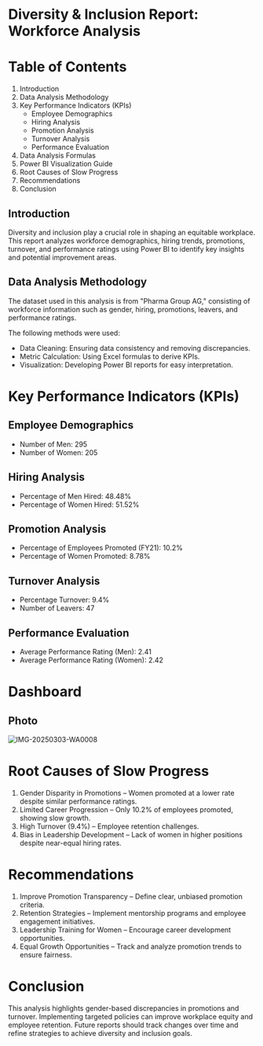 
# Diversity & Inclusion Report: Workforce Analysis 

# Table of Contents
1. Introduction
2. Data Analysis Methodology
3. Key Performance Indicators (KPIs)
   - Employee Demographics
   - Hiring Analysis
   - Promotion Analysis
   - Turnover Analysis
   - Performance Evaluation
4. Data Analysis Formulas
5. Power BI Visualization Guide
6. Root Causes of Slow Progress
7. Recommendations
8. Conclusion



## Introduction
Diversity and inclusion play a crucial role in shaping an equitable workplace. This report analyzes workforce demographics, hiring trends, promotions, turnover, and performance ratings using Power BI to identify key insights and potential improvement areas.


## Data Analysis Methodology
The dataset used in this analysis is from "Pharma Group AG," consisting of workforce information such as gender, hiring, promotions, leavers, and performance ratings.

The following methods were used:
- Data Cleaning: Ensuring data consistency and removing discrepancies.
- Metric Calculation: Using Excel formulas to derive KPIs.
- Visualization: Developing Power BI reports for easy interpretation.



# Key Performance Indicators (KPIs)

## Employee Demographics
- Number of Men: 295
- Number of Women: 205

## Hiring Analysis
- Percentage of Men Hired: 48.48%
- Percentage of Women Hired: 51.52%

## Promotion Analysis
- Percentage of Employees Promoted (FY21): 10.2%
- Percentage of Women Promoted: 8.78%

## Turnover Analysis
- Percentage Turnover: 9.4%
- Number of Leavers: 47

## Performance Evaluation
- Average Performance Rating (Men): 2.41
- Average Performance Rating (Women): 2.42

# Dashboard
## Photo
![IMG-20250303-WA0008](https://github.com/user-attachments/assets/342e838f-7b94-4cb1-836a-a2746612c18a)



# Root Causes of Slow Progress
1. Gender Disparity in Promotions – Women promoted at a lower rate despite similar performance ratings.
2. Limited Career Progression – Only 10.2% of employees promoted, showing slow growth.
3. High Turnover (9.4%) – Employee retention challenges.
4. Bias in Leadership Development – Lack of women in higher positions despite near-equal hiring rates.

# Recommendations
1. Improve Promotion Transparency – Define clear, unbiased promotion criteria.
2. Retention Strategies – Implement mentorship programs and employee engagement initiatives.
3. Leadership Training for Women – Encourage career development opportunities.
4. Equal Growth Opportunities – Track and analyze promotion trends to ensure fairness.

# Conclusion
This analysis highlights gender-based discrepancies in promotions and turnover. Implementing targeted policies can improve workplace equity and employee retention. Future reports should track changes over time and refine strategies to achieve diversity and inclusion goals.

